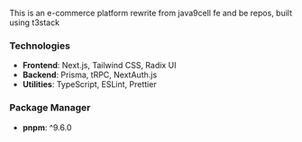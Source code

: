 This is an e-commerce platform rewrite from java9cell fe and be repos, built using t3stack

### Technologies

- **Frontend**: Next.js, Tailwind CSS, Radix UI
- **Backend**: Prisma, tRPC, NextAuth.js
- **Utilities**: TypeScript, ESLint, Prettier

### Package Manager

- **pnpm**: ^9.6.0
